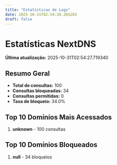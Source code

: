 ```yaml
---
title: "Estatísticas de Logs"
date: 2025-10-31T02:54:28.265203
draft: false
---
```

# Estatísticas NextDNS
**Última atualização:** 2025-10-31T02:54:27.719340
## Resumo Geral
- **Total de consultas:** 100
- **Consultas bloqueadas:** 34
- **Consultas permitidas:** 0
- **Taxa de bloqueio:** 34.0%
## Top 10 Domínios Mais Acessados
1. **unknown** - 100 consultas

## Top 10 Domínios Bloqueados

1. **null** - 34 bloqueios
